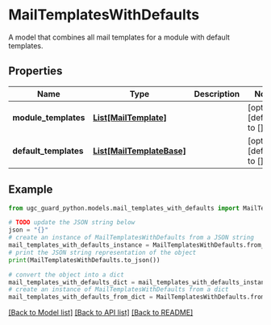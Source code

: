 # MailTemplatesWithDefaults

A model that combines all mail templates for a module with default templates.

## Properties

Name | Type | Description | Notes
------------ | ------------- | ------------- | -------------
**module_templates** | [**List[MailTemplate]**](MailTemplate.md) |  | [optional] [default to []]
**default_templates** | [**List[MailTemplateBase]**](MailTemplateBase.md) |  | [optional] [default to []]

## Example

```python
from ugc_guard_python.models.mail_templates_with_defaults import MailTemplatesWithDefaults

# TODO update the JSON string below
json = "{}"
# create an instance of MailTemplatesWithDefaults from a JSON string
mail_templates_with_defaults_instance = MailTemplatesWithDefaults.from_json(json)
# print the JSON string representation of the object
print(MailTemplatesWithDefaults.to_json())

# convert the object into a dict
mail_templates_with_defaults_dict = mail_templates_with_defaults_instance.to_dict()
# create an instance of MailTemplatesWithDefaults from a dict
mail_templates_with_defaults_from_dict = MailTemplatesWithDefaults.from_dict(mail_templates_with_defaults_dict)
```
[[Back to Model list]](../README.md#documentation-for-models) [[Back to API list]](../README.md#documentation-for-api-endpoints) [[Back to README]](../README.md)


